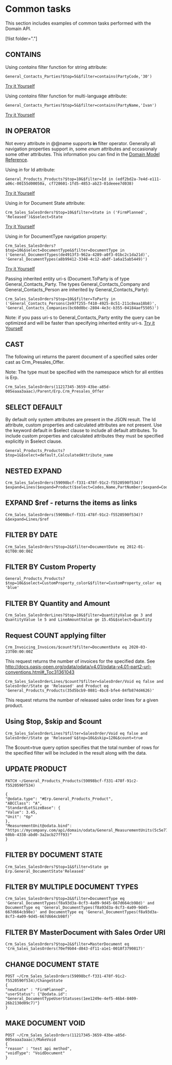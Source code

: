 # Common tasks

This section includes examples of common tasks performed with the Domain API.

[!list folder="."]

## CONTAINS

Using _contains_ filter function for string attribute:

```
General_Contacts_Parties?$top=5&$filter=contains(PartyCode,'30')
``` 
[Try it Yourself](https://testdb.my.erp.net/api/domain/query?GET+General_Contacts_Parties?$top=5&$filter=contains(PartyCode,%2730%27))


Using _contains_ filter function for multi-language attribute:

```
General_Contacts_Parties?$top=5&$filter=contains(PartyName,'Ivan')
``` 
[Try it Yourself](https://testdb.my.erp.net/api/domain/query?GET+General_Contacts_Parties?$top=5&$filter=contains(PartyName,%27Ivan%27))

## IN OPERATOR

Not every attribute in @@name supports **in** filter operator. Generally all navigation properties support _in_, some _enum_ attributes and occasionaly some other attributes. This information you can find in the [Domain Model Reference](https://docs.erp.net/model/entities/).

Using _in_ for Id attribute:
```
General_Products_Products?$top=10&$filter=Id in (edf2bd2a-7e4d-e111-a06c-00155d00050a, cf728601-1fd5-4853-ab23-01deeee7d038)
```
[Try it Yourself](https://testdb.my.erp.net/api/domain/query?GET+General_Products_Products?$top=10&$filter=Id+in+(edf2bd2a-7e4d-e111-a06c-00155d00050a,+cf728601-1fd5-4853-ab23-01deeee7d038))

Using _in_ for Document State attribute:
```
Crm_Sales_SalesOrders?$top=10&$filter=State in ('FirmPlanned', 'Released')&$select=State
```
[Try it Yourself](https://testdb.my.erp.net/api/domain/query?GET+Crm_Sales_SalesOrders?$top=10&$filter=State+in+(%27FirmPlanned%27,+%27Released%27)&$select=State)


Using _in_ for DocumentType navigation property:
```
Crm_Sales_SalesOrders?$top=10&$select=DocumentType&$filter=DocumentType in ('General_DocumentTypes(de4913f3-962a-4289-a0f3-01bc2c1da21d)', 'General_DocumentTypes(a8b99412-3348-4c12-abdf-1a6a15ab5449)')
```
[Try it Yourself](https://testdb.my.erp.net/api/domain/query?GET+General_DocumentTypes?$filter=EntityName+eq+%27Crm_Sales_Orders%27)


Passing inherited entity uri-s (Document.ToParty is of type General_Contacts_Party. The types General_Contacts_Company and General_Contacts_Person are inherited by General_Contacts_Party):
```
Crm_Sales_SalesOrders?$top=10&$filter=ToParty in ('General_Contacts_Persons(2e97f255-f410-4925-8c51-211c8eaa18b8)', 'General_Contacts_Companies(bc60d0bc-2804-4e3c-b355-04184aef5505)')
```
Note: if you pass uri-s to General_Contacts_Party entity the query can be optimized and will be faster than specifying inherited entity uri-s.
[Try it Yourself](https://testdb.my.erp.net/api/domain/query?GET+Crm_Sales_SalesOrders?$top=10&$filter=ToParty+in+(%27General_Contacts_Persons(2e97f255-f410-4925-8c51-211c8eaa18b8)%27,+%27General_Contacts_Companies(bc60d0bc-2804-4e3c-b355-04184aef5505)%27))


## CAST

The following uri returns the parent document of a specified sales order cast as Crm_Presales_Offer.

Note: The type must be specified with the namespace which for all entities is Erp.

```
Crm_Sales_SalesOrders(11217345-3659-43be-a85d-005eaaa3aaac)/Parent/Erp.Crm_Presales_Offer
```


## SELECT DEFAULT

By default only system attributes are present in the JSON result. The Id attribute, custom properties and calculated attributes are not present. Use the keyword default in $select clause to include all default attributes. To include custom properties and calculated attributes they must be specified explicitly in $select clause.

```
General_Products_Products?$top=1&$select=default,CalculatedAttribute_name
```

## NESTED EXPAND
```
Crm_Sales_SalesOrders(59098bcf-f331-478f-91c2-f5520590f534)?$expand=Lines($expand=Product($select=Codes,Name,PartNumber;$expand=Codes($select=Code)))
```


## EXPAND $ref - returns the items as links

```
Crm_Sales_SalesOrders(59098bcf-f331-478f-91c2-f5520590f534)?&$expand=Lines/$ref
```


## FILTER BY DATE
```
Crm_Sales_SalesOrders?$top=2&$filter=DocumentDate eq 2012-01-01T00:00:00Z
```


## FILTER BY Custom Property
```
General_Products_Products?$top=10&$select=CustomProperty_color&$filter=CustomProperty_color eq 'blue'
```


## FILTER BY Quantity and Amount
```
Crm_Sales_SalesOrderLines?$top=10&$filter=QuantityValue ge 3 and QuantityValue le 5 and LineAmountValue ge 15.45&$select=Quantity
```


## Request COUNT applying filter 

```
Crm_Invoicing_Invoices/$count?$filter=DocumentDate eq 2020-03-23T00:00:00Z
```
This request returns the number of invoices for the specified date. See http://docs.oasis-open.org/odata/odata/v4.01/odata-v4.01-part2-url-conventions.html#_Toc31361043

```
Crm_Sales_SalesOrderLines/$count?$filter=SalesOrder/Void eq false and SalesOrder/State ge 'Released' and Product eq 'General_Products_Products(35d5bcb9-0881-4bc8-bfe4-84fb874d4626)'
```
This request returns the number of released sales order lines for a given product.



## Using $top, $skip and $count 

```
Crm_Sales_SalesOrderLines?$filter=SalesOrder/Void eq false and SalesOrder/State ge 'Released'&$top=10&$skip=120&$count=true
```

The $count=true query option specifies that the total number of rows for the specified filter will be included in the result along with the data.



## UPDATE PRODUCT
```
PATCH ~/General_Products_Products(59098bcf-f331-478f-91c2-f5520590f534)

{
"@odata.type": "#Erp.General_Products_Product",
"ABCClass": "A",
"StandardLotSizeBase": {
"Value": 3.45,
"Unit": "бр"
},
"MeasurementUnit@odata.bind": "https://mycompany.com/api/domain/odata/General_MeasurementUnits(5c5e77ce-60bb-4338-abd0-3a2acb27ff93)"
}
```


## FILTER BY DOCUMENT STATE
```
Crm_Sales_SalesOrders?$top=1&$filter=State ge Erp.General_DocumentState'Released'
```


## FILTER BY MULTIPLE DOCUMENT TYPES
```
Crm_Sales_SalesOrders?$top=2&$filter=DocumentType eq 'General_DocumentTypes(f8a93d3a-8cf3-4a09-9d45-667d664cb98d)' and DocumentType eq 'General_DocumentTypes(f8a93d3a-8cf3-4a09-9d45-667d664cb98e)' and DocumentType eq 'General_DocumentTypes(f8a93d3a-8cf3-4a09-9d45-667d664cb98f)'
```


## FILTER BY MasterDocument with Sales Order URI
```
Crm_Sales_SalesOrders?$top=2&$filter=MasterDocument eq 'Crm_Sales_SalesOrders(70ef9b04-d843-df11-a1e1-0018f3790817)'
```


## CHANGE DOCUMENT STATE
```
POST ~/Crm_Sales_SalesOrders(59098bcf-f331-478f-91c2-f5520590f534)/ChangeState
{
"newState" : "FirmPlanned",
"userStatus": {"@odata.id": "General_DocumentTypeUserStatuses(1ee1249e-4ef5-46b4-8409-26b2130d09c7)"}
}
```


## MAKE DOCUMENT VOID
```
POST ~/Crm_Sales_SalesOrders(11217345-3659-43be-a85d-005eaaa3aaac)/MakeVoid
{
"reason" : "test api method",
"voidType": "VoidDocument"
}
```
